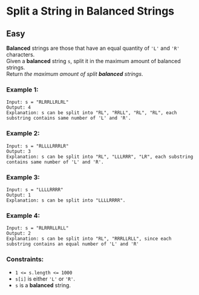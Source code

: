 # Split a String in Balanced Strings
## Easy

**Balanced** strings are those that have an equal quantity of `'L'` and `'R'` characters.\
Given a **balanced** string `s`, split it in the maximum amount of balanced strings.\
Return *the maximum amount of split **balanced** strings*.

### Example 1:
```
Input: s = "RLRRLLRLRL"
Output: 4
Explanation: s can be split into "RL", "RRLL", "RL", "RL", each substring contains same number of 'L' and 'R'.
```

### Example 2:
```
Input: s = "RLLLLRRRLR"
Output: 3
Explanation: s can be split into "RL", "LLLRRR", "LR", each substring contains same number of 'L' and 'R'.
```

### Example 3:
```
Input: s = "LLLLRRRR"
Output: 1
Explanation: s can be split into "LLLLRRRR".
```

### Example 4:
```
Input: s = "RLRRRLLRLL"
Output: 2
Explanation: s can be split into "RL", "RRRLLRLL", since each substring contains an equal number of 'L' and 'R'
```

### Constraints:
- `1 <= s.length <= 1000`
- `s[i]` is either `'L'` or `'R'`.
- `s` is a **balanced** string.